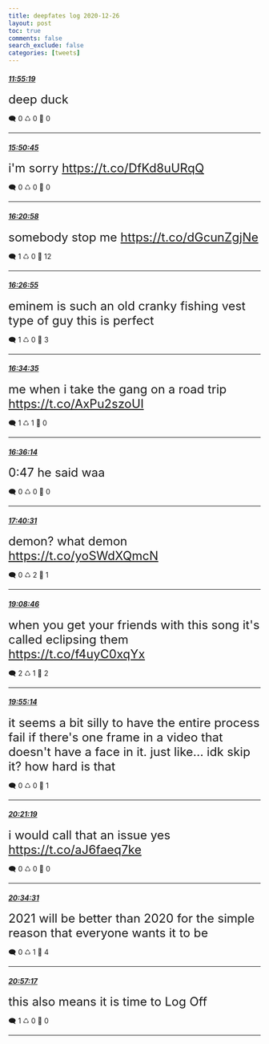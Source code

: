 ```yaml
---
title: deepfates log 2020-12-26
layout: post
toc: true
comments: false
search_exclude: false
categories: [tweets]
---
```



#### <a href = "https://twitter.com/deepfates/status/1342906855463546888">*11:55:19*</a>

<font size="5">deep duck</font>



🗨️ 0 ♺ 0 🤍  0   

---
    
#### <a href = "https://twitter.com/deepfates/status/1342966107976708105">*15:50:45*</a>

<font size="5">i'm sorry  https://t.co/DfKd8uURqQ</font>



🗨️ 0 ♺ 0 🤍  0   

---
    
#### <a href = "https://twitter.com/deepfates/status/1342973712627331072">*16:20:58*</a>

<font size="5">somebody stop me  https://t.co/dGcunZgjNe</font>



🗨️ 1 ♺ 0 🤍  12   

---
    
#### <a href = "https://twitter.com/deepfates/status/1342975208781729793">*16:26:55*</a>

<font size="5">eminem is such an old cranky fishing vest type of guy this is perfect</font>



🗨️ 1 ♺ 0 🤍  3   

---
    
#### <a href = "https://twitter.com/deepfates/status/1342977137733738502">*16:34:35*</a>

<font size="5">me when i take the gang on a road trip  https://t.co/AxPu2szoUI</font>



🗨️ 1 ♺ 1 🤍  0   

---
    
#### <a href = "https://twitter.com/deepfates/status/1342977553032749067">*16:36:14*</a>

<font size="5">0:47 he said waa</font>



🗨️ 0 ♺ 0 🤍  0   

---
    
#### <a href = "https://twitter.com/deepfates/status/1342993731532836865">*17:40:31*</a>

<font size="5">demon? what demon  https://t.co/yoSWdXQmcN</font>



🗨️ 0 ♺ 2 🤍  1   

---
    
#### <a href = "https://twitter.com/deepfates/status/1343015937050492928">*19:08:46*</a>

<font size="5">when you get your friends with this song it's called eclipsing them  https://t.co/f4uyC0xqYx</font>



🗨️ 2 ♺ 1 🤍  2   

---
    
#### <a href = "https://twitter.com/deepfates/status/1343027634339512320">*19:55:14*</a>

<font size="5">it seems a bit silly to have the entire process fail if there's one frame in a video that doesn't have a face in it. just like... idk skip it? how hard is that</font>



🗨️ 0 ♺ 0 🤍  1   

---
    
#### <a href = "https://twitter.com/deepfates/status/1343034197527638016">*20:21:19*</a>

<font size="5">i would call that an issue yes    https://t.co/aJ6faeq7ke</font>



🗨️ 0 ♺ 0 🤍  0   

---
    
#### <a href = "https://twitter.com/deepfates/status/1343037518242054146">*20:34:31*</a>

<font size="5">2021 will be better than 2020 for the simple reason that everyone wants it to be</font>



🗨️ 0 ♺ 1 🤍  4   

---
    
#### <a href = "https://twitter.com/deepfates/status/1343043247862673408">*20:57:17*</a>

<font size="5">this also means it is time to Log Off</font>



🗨️ 1 ♺ 0 🤍  0   

---
    
            

